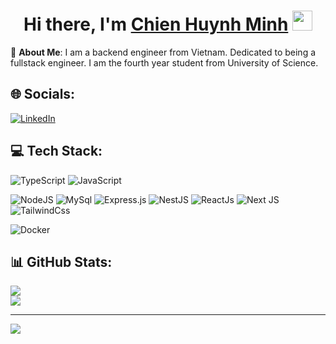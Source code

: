 <h1 align="center">Hi there, I'm <a href="https://www.linkedin.com/in/minhchien2903/" target="_blank">Chien Huynh Minh</a> <img
src="https://github.com/blackcater/blackcater/raw/main/images/Hi.gif" height="32" /></h1>

💫 **About Me**:
I am a backend engineer from Vietnam. Dedicated to being a fullstack engineer. I am the fourth year student from University of Science.

## 🌐 **Socials**:
[![LinkedIn](https://img.shields.io/badge/LinkedIn-%230077B5.svg?logo=linkedin&logoColor=white)](https://www.linkedin.com/in/minhchien2903/)

## 💻 **Tech Stack**:

![TypeScript](https://img.shields.io/badge/typescript-%23007ACC.svg?style=for-the-badge&logo=typescript&logoColor=white) 
![JavaScript](https://img.shields.io/badge/javascript-%23323330.svg?style=for-the-badge&logo=javascript&logoColor=%23F7DF1E) 

![NodeJS](https://img.shields.io/badge/node.js-6DA55F?style=for-the-badge&logo=node.js&logoColor=white) 
![MySql](https://shields.io/badge/MySQL-lightgrey?logo=mysql&style=plastic&logoColor=white&labelColor=blue) 
![Express.js](https://img.shields.io/badge/express.js-%23404d59.svg?style=for-the-badge&logo=express&logoColor=%2361DAFB) 
![NestJS](https://img.shields.io/badge/nestjs-%23E0234E.svg?style=for-the-badge&logo=nestjs&logoColor=white) 
![ReactJs](https://shields.io/badge/react-black?logo=react&style=for-the-badge) 
![Next JS](https://img.shields.io/badge/Next-black?style=for-the-badge&logo=next.js&logoColor=white) 
![TailwindCss](https://img.shields.io/badge/tailwindcss-0F172A?&logo=tailwindcss) 

![Docker](https://img.shields.io/badge/docker-%230db7ed.svg?style=for-the-badge&logo=docker&logoColor=white) 

## 📊 **GitHub Stats**:
![](https://github-readme-streak-stats.herokuapp.com/?user=chien293&theme=dracula&hide_border=false)<br/>
![](https://github-readme-stats.vercel.app/api/top-langs/?username=chien293&theme=dracula&hide_border=false&include_all_commits=true&count_private=false&layout=compact)


---

[![](https://visitcount.itsvg.in/api?id=chien293&label=Profile%20Views&color=6&icon=5&pretty=true)](https://visitcount.itsvg.in)
